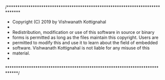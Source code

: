 /******************************************************************************
 * Copyright (C) 2019 by Vishwanath Kottignahal
 *
 * Redistribution, modification or use of this software in source or binary
 * forms is permitted as long as the files maintain this copyright. Users are 
 * permitted to modify this and use it to learn about the field of embedded
 * software. Vishwanath Kottignahal is not liable for any misuse of this
 * material. 
 *
 *****************************************************************************/
